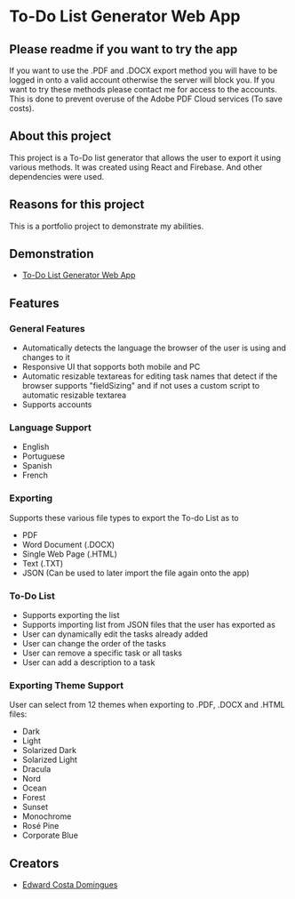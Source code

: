 # To-Do List Generator Web App

## Please readme if you want to try the app

If you want to use the .PDF and .DOCX export method you will have to be logged in onto a valid account otherwise the server will block you. If you want to try these methods please contact me for access to the accounts. This is done to prevent overuse of the Adobe PDF Cloud services (To save costs).

## About this project

This project is a To-Do list generator that allows the user to export it using various methods.
It was created using React and Firebase.
And other dependencies were used.

## Reasons for this project

This is a portfolio project to demonstrate my abilities.

## Demonstration

- [To-Do List Generator Web App](https://to-do-list-generator.web.app/)

## Features

### General Features

- Automatically detects the language the browser of the user is using and changes to it
- Responsive UI that sopports both mobile and PC
- Automatic resizable textareas for editing task names that detect if the browser supports "fieldSizing" and if not uses a custom script to automatic resizable textarea
- Supports accounts

### Language Support

- English
- Portuguese
- Spanish
- French

### Exporting

Supports these various file types to export the To-do List as to

- PDF
- Word Document (.DOCX)
- Single Web Page (.HTML)
- Text (.TXT)
- JSON (Can be used to later import the file again onto the app)

### To-Do List

- Supports exporting the list
- Supports importing list from JSON files that the user has exported as
- User can dynamically edit the tasks already added
- User can change the order of the tasks
- User can remove a specific task or all tasks
- User can add a description to a task

### Exporting Theme Support

User can select from 12 themes when exporting to .PDF, .DOCX and .HTML files:

- Dark
- Light
- Solarized Dark
- Solarized Light
- Dracula
- Nord
- Ocean
- Forest
- Sunset
- Monochrome
- Rosé Pine
- Corporate Blue

## Creators

- [Edward Costa Domingues](https://github.com/eddiedomingues)
